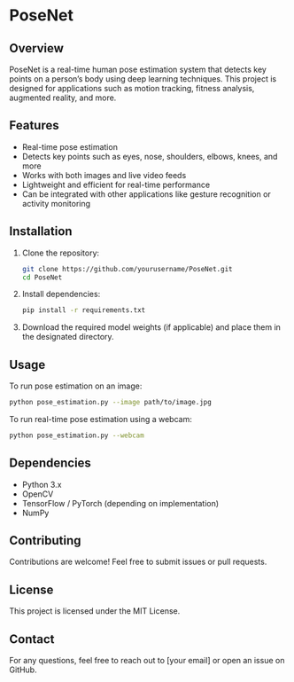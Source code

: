 # PoseNet

## Overview
PoseNet is a real-time human pose estimation system that detects key points on a person’s body using deep learning techniques. This project is designed for applications such as motion tracking, fitness analysis, augmented reality, and more.

## Features
- Real-time pose estimation
- Detects key points such as eyes, nose, shoulders, elbows, knees, and more
- Works with both images and live video feeds
- Lightweight and efficient for real-time performance
- Can be integrated with other applications like gesture recognition or activity monitoring

## Installation
1. Clone the repository:
   ```bash
   git clone https://github.com/yourusername/PoseNet.git
   cd PoseNet
   ```
2. Install dependencies:
   ```bash
   pip install -r requirements.txt
   ```
3. Download the required model weights (if applicable) and place them in the designated directory.

## Usage
To run pose estimation on an image:
```bash
python pose_estimation.py --image path/to/image.jpg
```

To run real-time pose estimation using a webcam:
```bash
python pose_estimation.py --webcam
```

## Dependencies
- Python 3.x
- OpenCV
- TensorFlow / PyTorch (depending on implementation)
- NumPy

## Contributing
Contributions are welcome! Feel free to submit issues or pull requests.

## License
This project is licensed under the MIT License.

## Contact
For any questions, feel free to reach out to [your email] or open an issue on GitHub.
